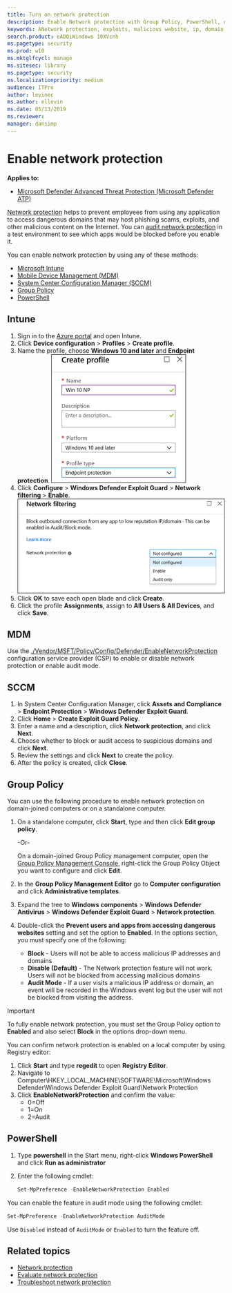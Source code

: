 ```yaml
---
title: Turn on network protection 
description: Enable Network protection with Group Policy, PowerShell, or MDM CSPs
keywords: ANetwork protection, exploits, malicious website, ip, domain, domains, enable, turn on
search.product: eADQiWindows 10XVcnh
ms.pagetype: security
ms.prod: w10
ms.mktglfcycl: manage
ms.sitesec: library
ms.pagetype: security
ms.localizationpriority: medium
audience: ITPro
author: levinec
ms.author: ellevin
ms.date: 05/13/2019
ms.reviewer: 
manager: dansimp
---
```


# Enable network protection

**Applies to:**

* [Microsoft Defender Advanced Threat Protection (Microsoft Defender ATP)](https://go.microsoft.com/fwlink/p/?linkid=2069559)

[Network protection](network-protection.md) helps to prevent employees from using any application to access dangerous domains that may host phishing scams, exploits, and other malicious content on the Internet.
You can [audit network protection](evaluate-network-protection.md) in a test environment to see which apps would be blocked before you enable it.  

You can enable network protection by using any of these methods:

* [Microsoft Intune](#intune)
* [Mobile Device Management (MDM)](#mdm)
* [System Center Configuration Manager (SCCM)](#sccm)
* [Group Policy](#group-policy)
* [PowerShell](#powershell)

## Intune

1. Sign in to the [Azure portal](https://portal.azure.com) and open Intune.
1. Click **Device configuration** > **Profiles** > **Create profile**.
1. Name the profile, choose **Windows 10 and later** and **Endpoint protection**.
   ![Create endpoint protection profile](images/create-endpoint-protection-profile.png)
1. Click **Configure** > **Windows Defender Exploit Guard** > **Network filtering** > **Enable**.  
   ![Enable network protection in Intune](images/enable-np-intune.png)
1. Click **OK** to save each open blade and click **Create**.
1. Click the profile **Assignments**, assign to **All Users & All Devices**, and click **Save**.

## MDM

Use the [./Vendor/MSFT/Policy/Config/Defender/EnableNetworkProtection](https://docs.microsoft.com/windows/client-management/mdm/policy-csp-defender#defender-enablenetworkprotection) configuration service provider (CSP) to enable or disable network protection or enable audit mode.

## SCCM

1. In System Center Configuration Manager, click **Assets and Compliance** > **Endpoint Protection** > **Windows Defender Exploit Guard**.
1. Click **Home** > **Create Exploit Guard Policy**.
1. Enter a name and a description, click **Network protection**, and click **Next**.
1. Choose whether to block or audit access to suspicious domains and click **Next**.
1. Review the settings and click **Next** to create the policy.
1. After the policy is created, click **Close**.

## Group Policy

You can use the following procedure to enable network protection on domain-joined computers or on a standalone computer.

1. On a standalone computer, click **Start**, type and then click **Edit group policy**.

    -Or-

    On a domain-joined Group Policy management computer, open the [Group Policy Management Console](https://technet.microsoft.com/library/cc731212.aspx), right-click the Group Policy Object you want to configure and click **Edit**.

2. In the **Group Policy Management Editor** go to **Computer configuration** and click **Administrative templates**.

3. Expand the tree to **Windows components** > **Windows Defender Antivirus** > **Windows Defender Exploit Guard** > **Network protection**.

4. Double-click the **Prevent users and apps from accessing dangerous websites** setting and set the option to **Enabled**. In the options section, you must specify one of the following:
    * **Block** - Users will not be able to access malicious IP addresses and domains
    * **Disable (Default)** - The Network protection feature will not work. Users will not be blocked from accessing malicious domains
    * **Audit Mode** - If a user visits a malicious IP address or domain, an event will be recorded in the Windows event log but the user will not be blocked from visiting the address.

> [!IMPORTANT]
> To fully enable network protection, you must set the Group Policy option to **Enabled** and also select **Block** in the options drop-down menu.

You can confirm network protection is enabled on a local computer by using Registry editor:

1. Click **Start** and type **regedit** to open **Registry Editor**.
1. Navigate to Computer\HKEY_LOCAL_MACHINE\SOFTWARE\Microsoft\Windows Defender\Windows Defender Exploit Guard\Network Protection
1. Click **EnableNetworkProtection** and confirm the value:
   * 0=Off
   * 1=On
   * 2=Audit

## PowerShell

1. Type **powershell** in the Start menu, right-click **Windows PowerShell** and click **Run as administrator**
2. Enter the following cmdlet:

    ```PowerShell
    Set-MpPreference -EnableNetworkProtection Enabled
    ```

You can enable the feature in audit mode using the following cmdlet:

```PowerShell
Set-MpPreference -EnableNetworkProtection AuditMode
```

Use `Disabled` instead of `AuditMode` or `Enabled` to turn the feature off.

## Related topics

* [Network protection](network-protection.md)
* [Evaluate network protection](evaluate-network-protection.md)
* [Troubleshoot network protection](troubleshoot-np.md)
